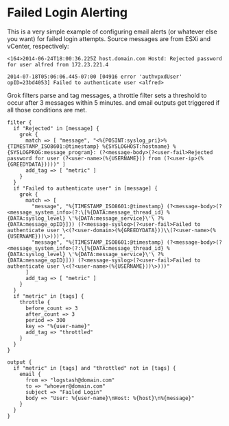 Failed Login Alerting
===============

This is a very simple example of configuring email alerts (or whatever else you want) for failed login attempts. Source messages are from ESXi and vCenter, respectively:

	<164>2014-06-24T18:00:36.225Z host.domain.com Hostd: Rejected password for user alfred from 172.23.221.4
	
	2014-07-18T05:06:06.445-07:00 [04916 error 'authvpxdUser' opID=23bd4053] Failed to authenticate user <alfred>

Grok filters parse and tag messages, a throttle filter sets a threshold to occur after 3 messages within 5 minutes. and email outputs get triggered if all those conditions are met.

````puppet
filter {
  if "Rejected" in [message] {
    grok {
      match => [ "message", "<%{POSINT:syslog_pri}>%{TIMESTAMP_ISO8601:@timestamp} %{SYSLOGHOST:hostname} %{SYSLOGPROG:message_program}: (?<message-body>(?<user-fail>Rejected password for user (?<user-name>(%{USERNAME})) from (?<user-ip>(%{GREEDYDATA}))))" ]
      add_tag => [ "metric" ]
    }
  }
  if "Failed to authenticate user" in [message] {
    grok {
      match => [
        "message", "%{TIMESTAMP_ISO8601:@timestamp} (?<message-body>(?<message_system_info>(?:\[%{DATA:message_thread_id} %{DATA:syslog_level} \'%{DATA:message_service}\'\ ?%{DATA:message_opID}])) (?<message-syslog>(?<user-fail>Failed to authenticate user \<(?<user-domain>(%{GREEDYDATA}))\\(?<user-name>(%{USERNAME}))\>)))",
        "message", "%{TIMESTAMP_ISO8601:@timestamp} (?<message-body>(?<message_system_info>(?:\[%{DATA:message_thread_id} %{DATA:syslog_level} \'%{DATA:message_service}\'\ ?%{DATA:message_opID}])) (?<message-syslog>(?<user-fail>Failed to authenticate user \<(?<user-name>(%{USERNAME}))\>)))"
      ]
      add_tag => [ "metric" ]
    }
  }
  if "metric" in [tags] {
    throttle {
      before_count => 3
      after_count => 3
      period => 300
      key => "%{user-name}"
      add_tag => "throttled"
    }
  }
}

output {
  if "metric" in [tags] and "throttled" not in [tags] {
    email {
      from => "logstash@domain.com"
      to => "whoever@domain.com"
      subject => "Failed Login"
      body => "User: %{user-name}\nHost: %{host}\n%{message}"
    }
  }
}
````
